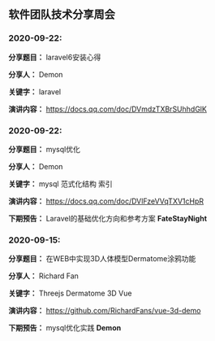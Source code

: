 ## 软件团队技术分享周会

### 2020-09-22:

**分享题目：** laravel6安装心得

**分享人：** Demon

**关键字：** laravel

**演讲内容：** https://docs.qq.com/doc/DVmdzTXBrSUhhdGlK


### 2020-09-22:

**分享题目：** mysql优化

**分享人：** Demon

**关键字：** mysql 范式化结构 索引

**演讲内容：** https://docs.qq.com/doc/DVlFzeVVqTXV1cHpR

**下期预告：** Laravel的基础优化方向和参考方案 **FateStayNight**



### 2020-09-15:

**分享题目：** 在WEB中实现3D人体模型Dermatome涂鸦功能

**分享人：** Richard Fan

**关键字：** Threejs Dermatome 3D Vue

**演讲内容：** https://github.com/RichardFans/vue-3d-demo

**下期预告：** mysql优化实践 **Demon** 
